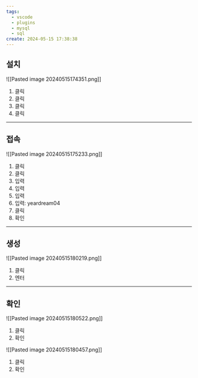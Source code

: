 ```yaml
---
tags:
  - vscode
  - plugins
  - mysql
  - sql
create: 2024-05-15 17:38:38
---
```


## 설치

![[Pasted image 20240515174351.png]]
1. 클릭
2. 클릭
3. 클릭
4. 클릭

---
## 접속
![[Pasted image 20240515175233.png]]
1. 클릭
2. 클릭
3. 입력
4. 입력
5. 입력
6. 입력: yeardream04
7. 클릭
8. 확인
----

## 생성

![[Pasted image 20240515180219.png]]
1. 클릭
2. 엔터
---
## 확인

![[Pasted image 20240515180522.png]]
1. 클릭
2. 확인


![[Pasted image 20240515180457.png]]
1. 클릭
2. 확인